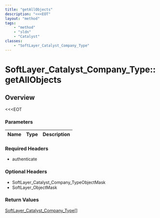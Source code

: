 ```yaml
---
title: "getAllObjects"
description: "<<<EOT"
layout: "method"
tags:
    - "method"
    - "sldn"
    - "Catalyst"
classes:
    - "SoftLayer_Catalyst_Company_Type"
---
```

# SoftLayer_Catalyst_Company_Type::getAllObjects
## Overview 
<<<EOT

### Parameters 
|Name | Type | Description |
| --- | --- | --- |


### Required Headers
* authenticate

### Optional Headers
* SoftLayer_Catalyst_Company_TypeObjectMask
* SoftLayer_ObjectMask

### Return Values
<a href='/reference/datatypes/SoftLayer_Catalyst_Company_Type'>SoftLayer_Catalyst_Company_Type[] </a>

